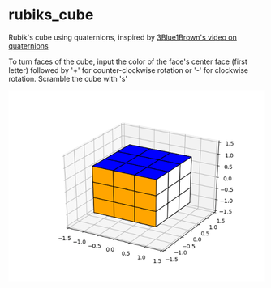 # rubiks_cube
Rubik's cube using quaternions, inspired by [3Blue1Brown's video on quaternions](https://www.3blue1brown.com/videos-blog/2018/11/8/quaternions)

To turn faces of the cube, input the color of the face's center face (first letter) followed by '+' for counter-clockwise rotation or '-' for clockwise rotation. Scramble the cube with 's'

![](cube.gif)
